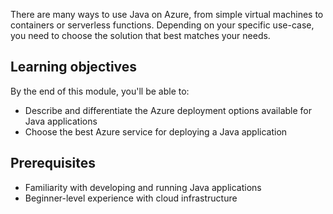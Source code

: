 There are many ways to use Java on Azure, from simple virtual machines to containers or serverless functions. Depending on your specific use-case, you need to choose the solution that best matches your needs.

## Learning objectives

By the end of this module, you'll be able to:

- Describe and differentiate the Azure deployment options available for Java applications
- Choose the best Azure service for deploying a Java application

## Prerequisites

- Familiarity with developing and running Java applications
- Beginner-level experience with cloud infrastructure
